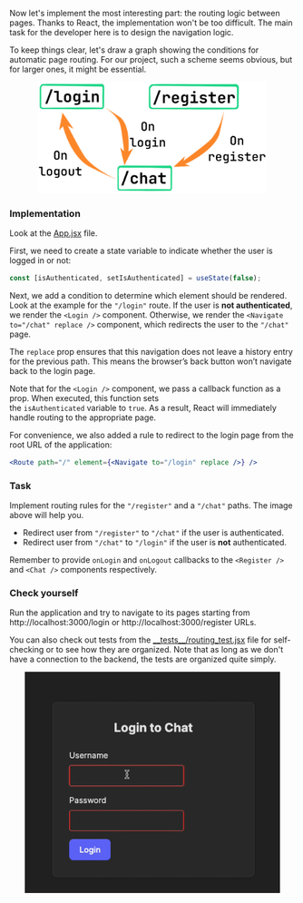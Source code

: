 Now let's implement the most interesting part: the routing logic between pages.
Thanks to React, the implementation won't be too difficult.
The main task for the developer here is to design the navigation logic.

To keep things clear, let's draw a graph showing the conditions for automatic page routing.
For our project, such a scheme seems obvious, but for larger ones, it might be essential.

<div style="text-align: center; width:80%; max-width: 500px;margin: 0 auto;">
<img src="images/routing_graph.png">
</div>

### Implementation
Look at the [App.jsx][App] file.

First, we need to create a state variable to indicate whether the user is logged in or not:
```jsx
const [isAuthenticated, setIsAuthenticated] = useState(false);
```

Next, we add a condition to determine which element should be rendered.
Look at the example for the `"/login"` route.
If the user is **not authenticated**, we render the `<Login />` component.
Otherwise, we render the `<Navigate to="/chat" replace />` component, which redirects the user to the `"/chat"` page.

<div class="hint" title="replace">

  The `replace` prop ensures that this navigation does not leave a history entry for the previous path.
  This means the browser’s back button won’t navigate back to the login page.
</div>

Note that for the `<Login />` component, we pass a callback function as a prop. When executed, this function sets  
the `isAuthenticated` variable to `true`. As a result, React will immediately handle routing to the appropriate page.

For convenience, we also added a rule to redirect to the login page from the root URL of the application:
```jsx
<Route path="/" element={<Navigate to="/login" replace />} />
```

### Task
Implement routing rules for the `"/register"` and a `"/chat"` paths. The image above will help you.
- Redirect user from `"/register"` to `"/chat"` if the user is authenticated.
- Redirect user from `"/chat"` to `"/login"` if the user is **not** authenticated.

Remember to provide `onLogin` and `onLogout` callbacks to the `<Register />` and `<Chat />` components respectively.

### Check yourself
Run the application and try to navigate to its pages starting from http://localhost:3000/login or 
http://localhost:3000/register URLs.

You can also check out tests from the [\_\_tests\_\_/routing_test.jsx][routing_test] file for self-checking 
or to see how they are organized. 
Note that as long as we don't have a connection to the backend, the tests are organized quite simply.

<div style="text-align: center; width:100%; max-width: 450px;margin: 0 auto;">
<img src="images/login_logout.gif">
</div>

[App]: course://Frontend/Routing/routing_implementation/frontend/src/App.jsx
[routing_test]: course://Frontend/Routing/routing_implementation/frontend/__tests__/routing_test.jsx
